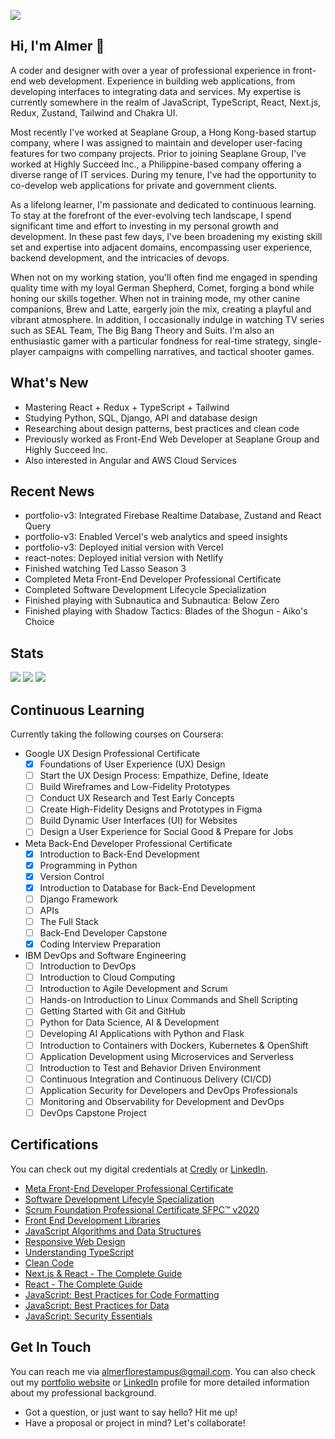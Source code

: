 ![](https://komarev.com/ghpvc/?username=guyfrommilkyway)

## Hi, I'm Almer 👋
A coder and designer with over a year of professional experience in front-end web development. Experience in building web applications, from developing interfaces to integrating data and services. My expertise is currently somewhere in the realm of JavaScript, TypeScript, React, Next.js, Redux, Zustand, Tailwind and Chakra UI.

Most recently I've worked at Seaplane Group, a Hong Kong-based startup company, where I was assigned to maintain and developer user-facing features for two company projects. Prior to joining Seaplane Group, I've worked at Highly Succeed Inc., a Philippine-based company offering a diverse range of IT services. During my tenure, I've had the opportunity to co-develop web applications for private and government clients.

As a lifelong learner, I'm passionate and dedicated to continuous learning. To stay at the forefront of the ever-evolving tech landscape, I spend significant time and effort to investing in my personal growth and development. In these past few days, I've been broadening my existing skill set and expertise into adjacent domains, encompassing user experience, backend development, and the intricacies of devops.

When not on my working station, you'll often find me engaged in spending quality time with my loyal German Shepherd, Comet, forging a bond while honing our skills together. When not in training mode, my other canine companions, Brew and Latte, eargerly join the mix, creating a playful and vibrant atmosphere. In addition, I occasionally indulge in watching TV series such as SEAL Team, The Big Bang Theory and Suits. I'm also an enthusiastic gamer with a particular fondness for real-time strategy, single-player campaigns with compelling narratives, and tactical shooter games.

## What's New
- Mastering React + Redux + TypeScript + Tailwind
- Studying Python, SQL, Django, API and database design
- Researching about design patterns, best practices and clean code
- Previously worked as Front-End Web Developer at Seaplane Group and Highly Succeed Inc.
- Also interested in Angular and AWS Cloud Services

## Recent News
- portfolio-v3: Integrated Firebase Realtime Database, Zustand and React Query
- portfolio-v3: Enabled Vercel's web analytics and speed insights
- portfolio-v3: Deployed initial version with Vercel
- react-notes: Deployed initial version with Netlify
- Finished watching Ted Lasso Season 3
- Completed Meta Front-End Developer Professional Certificate
- Completed Software Development Lifecycle Specialization
- Finished playing with Subnautica and Subnautica: Below Zero
- Finished playing with Shadow Tactics: Blades of the Shogun - Aiko's Choice

## Stats
<img src="https://streak-stats.demolab.com/?user=guyfrommilkyway&background=1F1F1F&currStreakLabel=FFFFFF&sideLabels=FFFFFF&dates=E4E4E4&currStreakNum=FFFFFF&sideNums=FFFFFF&fire=FFFFFF&ring=515151&hide_border=true" />
<img src="https://almertampus-stats.vercel.app/api?username=guyfrommilkyway&title_color=FFFFFF&text_color=B8B8B8&bg_color=1F1F1F&icon_color=FFFFFF&hide_border=true&rank_icon=github&show_icons=true&include_all_commits=true&custom_title=GitHub" />
<img src="https://github-readme-stats.vercel.app/api/wakatime?username=guyfrommilkyway&layout=compact&title_color=FFFFFF&text_color=B8B8B8&bg_color=1F1F1F&langs_count=10&hide_border=true&custom_title=Wakatime" />

## Continuous Learning
Currently taking the following courses on Coursera:
  
- Google UX Design Professional Certificate
  - [x] Foundations of User Experience (UX) Design
  - [ ] Start the UX Design Process: Empathize, Define, Ideate
  - [ ] Build Wireframes and Low-Fidelity Prototypes
  - [ ] Conduct UX Research and Test Early Concepts
  - [ ] Create High-Fidelity Designs and Prototypes in Figma
  - [ ] Build Dynamic User Interfaces (UI) for Websites
  - [ ] Design a User Experience for Social Good & Prepare for Jobs
- Meta Back-End Developer Professional Certificate
  - [x] Introduction to Back-End Development
  - [x] Programming in Python
  - [x] Version Control
  - [x] Introduction to Database for Back-End Development
  - [ ] Django Framework
  - [ ] APIs
  - [ ] The Full Stack
  - [ ] Back-End Developer Capstone
  - [x] Coding Interview Preparation
- IBM DevOps and Software Engineering
  - [ ] Introduction to DevOps
  - [ ] Introduction to Cloud Computing
  - [ ] Introduction to Agile Development and Scrum
  - [ ] Hands-on Introduction to Linux Commands and Shell Scripting
  - [ ] Getting Started with Git and GitHub
  - [ ] Python for Data Science, AI & Development
  - [ ] Developing AI Applications with Python and Flask
  - [ ] Introduction to Containers with Dockers, Kubernetes & OpenShift
  - [ ] Application Development using Microservices and Serverless
  - [ ] Introduction to Test and Behavior Driven Environment
  - [ ] Continuous Integration and Continuous Delivery (CI/CD)
  - [ ] Application Security for Developers and DevOps Professionals
  - [ ] Monitoring and Observability for Development and DevOps
  - [ ] DevOps Capstone Project 

## Certifications
You can check out my digital credentials at [Credly](https://www.credly.com/users/almer-tampus/badges) or [LinkedIn](https://www.linkedin.com/in/almerflorestampus/details/certifications/).
- [Meta Front-End Developer Professional Certificate](https://www.coursera.org/account/accomplishments/specialization/certificate/PJVHC29TZQ4R)
- [Software Development Lifecyle Specialization](https://www.coursera.org/account/accomplishments/specialization/certificate/YXP7RPKU4TQ7)
- [Scrum Foundation Professional Certificate SFPC™ v2020](https://www.credly.com/badges/60072976-0847-4420-a154-2445fd08f1bc)
- [Front End Development Libraries](https://www.freecodecamp.org/certification/almerflorestampus/front-end-development-libraries)
- [JavaScript Algorithms and Data Structures](https://www.freecodecamp.org/certification/almerflorestampus/javascript-algorithms-and-data-structures)
- [Responsive Web Design](https://www.freecodecamp.org/certification/almerflorestampus/responsive-web-design)
- [Understanding TypeScript](https://www.udemy.com/certificate/UC-6ce313e3-1cc6-4b42-be94-775021c97137/)
- [Clean Code](https://www.udemy.com/certificate/UC-cde42411-355e-4634-8762-90e171fb3d39)
- [Next.js & React - The Complete Guide](https://www.udemy.com/certificate/UC-d9845202-08ed-45dd-909c-1b6ed869faca)
- [React - The Complete Guide](https://www.udemy.com/certificate/UC-d9845202-08ed-45dd-909c-1b6ed869faca)
- [JavaScript: Best Practices for Code Formatting](https://www.linkedin.com/learning/certificates/b0d495bc0de3e796bca65b6a5b3e0ba30c7096863b17c84ed6246a617b0683b4?lipi=urn%3Ali%3Apage%3Ad_flagship3_profile_view_base_certifications_details%3ByGmn022zSr699PfTNANFrA%3D%3D)
- [JavaScript: Best Practices for Data](https://www.linkedin.com/learning/certificates/b0d495bc0de3e796bca65b6a5b3e0ba30c7096863b17c84ed6246a617b0683b4?lipi=urn%3Ali%3Apage%3Ad_flagship3_profile_view_base_certifications_details%3ByGmn022zSr699PfTNANFrA%3D%3D)
- [JavaScript: Security Essentials](https://www.linkedin.com/learning/certificates/f1ff006de6a2becd87cae4874e900d983c09f9d881b0d8427e04261f7dadfcc4?lipi=urn%3Ali%3Apage%3Ad_flagship3_profile_view_base_certifications_details%3ByGmn022zSr699PfTNANFrA%3D%3D)

## Get In Touch

You can reach me via [almerflorestampus@gmail.com](mailto:almerflorestampus@gmail). You can also check out my [portfolio website](https://almertampus.xyz) or [LinkedIn](https://ph.linkedin.com/in/almerflorestampus) profile for more detailed information about my professional background.

- Got a question, or just want to say hello? Hit me up!
- Have a proposal or project in mind? Let's collaborate!


